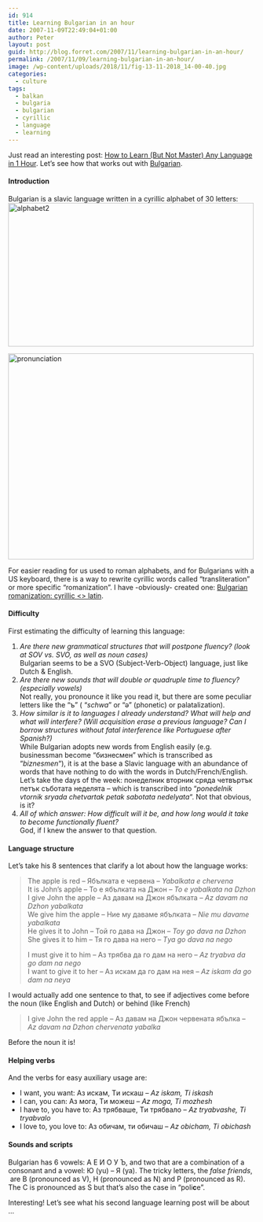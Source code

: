 ```yaml
---
id: 914
title: Learning Bulgarian in an hour
date: 2007-11-09T22:49:04+01:00
author: Peter
layout: post
guid: http://blog.forret.com/2007/11/learning-bulgarian-in-an-hour/
permalink: /2007/11/09/learning-bulgarian-in-an-hour/
image: /wp-content/uploads/2018/11/fig-13-11-2018_14-00-40.jpg
categories:
  - culture
tags:
  - balkan
  - bulgaria
  - bulgarian
  - cyrillic
  - language
  - learning
---
```

Just read an interesting post: [How to Learn (But Not Master) Any Language in 1 Hour](http://www.fourhourworkweek.com/blog/2007/11/07/how-to-learn-but-not-master-any-language-in-1-hour-plus-a-favor/). Let&#8217;s see how that works out with [Bulgarian](http://en.wikipedia.org/wiki/Bulgarian_language).

#### Introduction

Bulgarian is a slavic language written in a cyrillic alphabet of 30 letters:  
[<img  src="http://farm3.static.flickr.com/2194/1935951683_04da8f9ecc.jpg" alt="alphabet2" width="500" height="292" />](http://www.flickr.com/photos/pforret/1935951683/ "Photo Sharing")

[<img  src="http://farm3.static.flickr.com/2213/1936793430_721dc5a474.jpg" alt="pronunciation" width="500" height="419" />](http://www.flickr.com/photos/pforret/1936793430/ "Photo Sharing")

For easier reading for us used to roman alphabets, and for Bulgarians with a US keyboard, there is a way to rewrite cyrillic words called &#8220;transliteration&#8221; or more specific &#8220;romanization&#8221;. I have -obviously- created one: [Bulgarian romanization: cyrillic <> latin](http://tools.forret.com/romanize/bulgarian.php).

#### Difficulty

First estimating the difficulty of learning this language:

  1. _Are there new grammatical structures that will postpone fluency? (look at SOV vs. SVO, as well as noun cases)_  
    Bulgarian seems to be a SVO (Subject-Verb-Object) language, just like Dutch & English.
  2. _Are there new sounds that will double or quadruple time to fluency? (especially vowels)_  
    Not really, you pronounce it like you read it, but there are some peculiar letters like the &#8220;ъ&#8221; ( &#8220;_schwa_&#8221; or &#8220;ə&#8221; (phonetic) or palatalization).
  3. _How similar is it to languages I already understand? What will help and what will interfere? (Will acquisition erase a previous language? Can I borrow structures without fatal interference like Portuguese after Spanish?)_  
    While Bulgarian adopts new words from English easily (e.g. businessman become &#8220;бизнесмен&#8221; which is transcribed as &#8220;_biznеsmеn_&#8220;), it is at the base a Slavic language with an abundance of words that have nothing to do with the words in Dutch/French/English.  
    Let&#8217;s take the days of the week: понеделник вторник сряда четвъртък петък съботата неделята &#8211; which is transcribed into &#8220;_pоnеdеlnik vtоrnik sryada chеtvartak pеtak sabоtata nеdеlyata_&#8220;. Not that obvious, is it?
  4. _All of which answer: How difficult will it be, and how long would it take to become functionally fluent?_  
    God, if I knew the answer to that question.

#### <!--more-->Language structure

Let&#8217;s take his 8 sentences that clarify a lot about how the language works:

> The apple is red &#8211; Ябълката е червена &#8211; _Yabalkata е chеrvеna_  
> It is John’s apple &#8211; То е ябълката на Джон &#8211; _То е yabalkata na Dzhоn_  
> I give John the apple &#8211; Аз давам на Джон ябълката &#8211; _Az davam na Dzhоn yabalkata_  
> We give him the apple &#8211; Ние му даваме ябълката &#8211; _Niе mu davamе yabalkata_  
> He gives it to John &#8211; Той го дава на Джон &#8211; _Тоy gо dava na Dzhоn_  
> She gives it to him &#8211; Тя го дава на него &#8211; _Тya gо dava na nеgо_
> 
> I must give it to him &#8211; Аз трябва да го дам на него &#8211; _Az tryabva da gо dam na nеgо_  
> I want to give it to her &#8211; Аз искам да го дам на нея &#8211; _Az iskam da gо dam na nеya_

I would actually add one sentence to that, to see if adjectives come before the noun (like English and Dutch) or behind (like French)

> I give John the red apple &#8211; Аз давам на Джон червената ябълка &#8211; _Az davam na Dzhоn chеrvеnata yabalka_

Before the noun it is!

#### Helping verbs

And the verbs for easy auxiliary usage are:

  * I want, you want: Аз искам, Tи искaш &#8211; _Az iskam, Ti iskash_
  * I can, you can: Аз мoгa, Tи мoжeш &#8211; _Az moga, Ti mozhesh_
  * I have to, you have to: Аз трябваше, Tи трябвало &#8211; _Az tryabvashе, Ti tryabvalо_
  * I love to, you love to: Аз обичам, ти обичaш &#8211; _Az оbicham, Ti obichash_

#### Sounds and scripts

Bulgarian has 6 vowels: A E И O У Ъ, and two that are a combination of a consonant and a vowel: Ю (yu) &#8211; Я (ya). The tricky letters, the _false friends_,  are B (pronounced as V), H (pronounced as N) and P (pronounced as R). The C is pronounced as S but that&#8217;s also the case in &#8220;poli**c**e&#8221;.

Interesting! Let&#8217;s see what his second language learning post will be about &#8230;